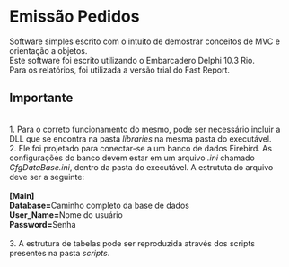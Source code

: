 # Emissão Pedidos
Software simples escrito com o intuito de demostrar conceitos de MVC e orientação a objetos.</br>
Este software foi escrito utilizando o Embarcadero Delphi 10.3 Rio.</br>
Para os relatórios, foi utilizada a versão trial do Fast Report.
<h2>Importante</h2></br>
1. Para o correto funcionamento do mesmo, pode ser necessário incluir a DLL que se encontra na pasta <i>libraries</i> na mesma pasta do executável.</br>
2. Ele foi projetado para conectar-se a um banco de dados Firebird. As configurações do banco devem estar em um arquivo <i>.ini</i> chamado 
<i>CfgDataBase.ini</i>, dentro da pasta do executável. A estrututa do arquivo deve ser a seguinte:<br>
</br>
<b>[Main]</b></br>
<b>Database=</b>Caminho completo da base de dados</br>
<b>User_Name=</b>Nome do usuário</br>
<b>Password=</b>Senha</br>
</br>
3. A estrutura de tabelas pode ser reproduzida através dos scripts presentes na pasta <i>scripts</i>.</br>
